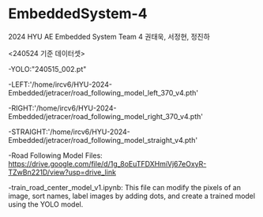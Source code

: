 # EmbeddedSystem-4
2024 HYU AE Embedded System Team 4
권태욱, 서정현, 정진하

<240524 기준 데이터셋>

-YOLO:"240515_002.pt"

-LEFT:'/home/ircv6/HYU-2024-Embedded/jetracer/road_following_model_left_370_v4.pth'

-RIGHT:'/home/ircv6/HYU-2024-Embedded/jetracer/road_following_model_right_370_v4.pth'

-STRAIGHT:'/home/ircv6/HYU-2024-Embedded/jetracer/road_following_model_straight_v4.pth'

-Road Following Model Files: https://drive.google.com/file/d/1g_8oEuTFDXHmiVj67eOxyR-TZwBn221D/view?usp=drive_link

-train_road_center_model_v1.ipynb: This file can modify the pixels of an image, sort names, label images by adding dots, and create a trained model using the YOLO model.
